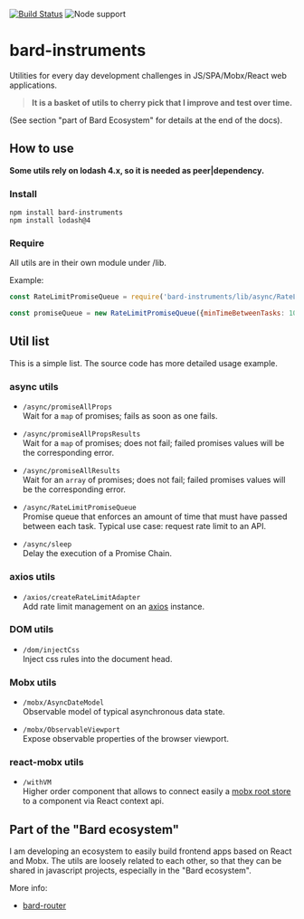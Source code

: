 [![Build Status](https://travis-ci.org/AoDev/bard-instruments.svg?branch=master)](https://travis-ci.org/AoDev/bard-instruments) ![Node support](https://img.shields.io/badge/node-%3E%3D%2010.0.0-brightgreen)

# bard-instruments
Utilities for every day development challenges in JS/SPA/Mobx/React web applications.

> **It is a basket of utils to cherry pick that I improve and test over time.**

(See section "part of Bard Ecosystem" for details at the end of the docs).

## How to use
**Some utils rely on lodash 4.x, so it is needed as peer|dependency.**

### Install
```shell
npm install bard-instruments
npm install lodash@4 
```

### Require
All utils are in their own module under /lib.

Example:
```js
const RateLimitPromiseQueue = require('bard-instruments/lib/async/RateLimitPromiseQueue')

const promiseQueue = new RateLimitPromiseQueue({minTimeBetweenTasks: 1000})
```

## Util list
This is a simple list. The source code has more detailed usage example.

### async utils

* `/async/promiseAllProps`  
Wait for a `map` of promises; fails as soon as one fails.

* `/async/promiseAllPropsResults`  
Wait for a `map` of promises; does not fail; failed promises values will be the corresponding error.

* `/async/promiseAllResults`  
Wait for an `array` of promises; does not fail; failed promises values will be the corresponding error.

* `/async/RateLimitPromiseQueue`  
Promise queue that enforces an amount of time that must have passed between each task. Typical use case: request rate limit to an API.

* `/async/sleep`  
Delay the execution of a Promise Chain.

### axios utils

* `/axios/createRateLimitAdapter`  
Add rate limit management on an [axios](https://github.com/axios/axios) instance.


### DOM utils

* `/dom/injectCss`  
Inject css rules into the document head.


### Mobx utils

* `/mobx/AsyncDateModel`  
Observable model of typical asynchronous data state.

* `/mobx/ObservableViewport`  
Expose observable properties of the browser viewport.


### react-mobx utils

* `/withVM`  
Higher order component that allows to connect easily a [mobx root store](https://mobx.js.org/best/store.html#combining-multiple-stores) to a component via React context api.

## Part of the "Bard ecosystem"
I am developing an ecosystem to easily build frontend apps based on React and Mobx.
The utils are loosely related to each other, so that they can be shared in javascript projects, especially in the "Bard ecosystem".

More info:
* [bard-router](https://github.com/AoDev/bard-router)
